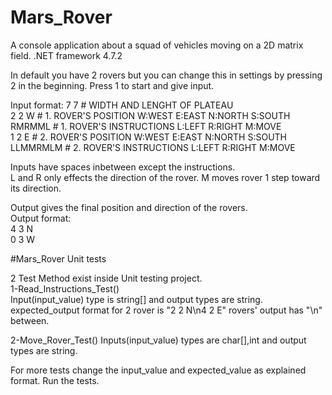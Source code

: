 # Mars_Rover
A console application about a squad of vehicles moving on a 2D matrix field.
.NET framework 4.7.2 

In default you have 2 rovers but you can change this in settings by pressing 2 in the beginning.
Press 1 to start and give input.

  Input format:
    7 7        # WIDTH AND LENGHT OF PLATEAU  
    2 2 W      # 1. ROVER'S POSITION W:WEST E:EAST N:NORTH S:SOUTH  
    RMRMML     # 1. ROVER'S INSTRUCTIONS L:LEFT R:RIGHT M:MOVE  
    1 2 E      # 2. ROVER'S POSITION W:WEST E:EAST N:NORTH S:SOUTH  
    LLMMRMLM   # 2. ROVER'S INSTRUCTIONS L:LEFT R:RIGHT M:MOVE  
      
Inputs have spaces inbetween except the instructions.  
L and R only effects the direction of the rover. M moves rover 1 step toward its direction.  

Output gives the final position and direction of the rovers.  
  Output format:  
    4 3 N  
    0 3 W  
    
#Mars_Rover Unit tests  

2 Test Method exist inside Unit testing project.  
  1-Read_Instructions_Test()  
  Input(input_value) type is string[] and output types are string.  
  expected_output format for 2 rover is "2 2 N\n4 2 E" rovers' output has "\n" between.  
  
  2-Move_Rover_Test()
  Inputs(input_value) types are char[],int and output types are string.
  
  
 For more tests change the input_value and expected_value as explained format. Run the tests.
  


    
    
    
